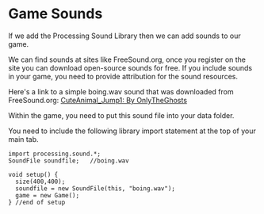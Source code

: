 # Game Sounds

If we add the Processing Sound Library then we can add sounds to our game.

We can find sounds at sites like FreeSound.org, once you register on the site you can download open-source sounds for free.  If you include sounds in your game, you need to provide attribution for the sound resources.

Here's a link to a simple boing.wav sound that was downloaded from FreeSound.org: 
[CuteAnimal_Jump1: By OnlyTheGhosts](https://utdallas.box.com/boingWav)

Within the game, you need to put this sound file into your data folder.

You need to include the following library import statement at the top of your main tab.

```
import processing.sound.*;
SoundFile soundfile;   //boing.wav

void setup() {
  size(400,400);
  soundfile = new SoundFile(this, "boing.wav");
  game = new Game(); 
} //end of setup

```